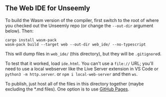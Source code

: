 ## The Web IDE for Unseemly

To build the Wasm version of the compiler,
 first switch to the root of where you checked out the Unseemly repo
  (or change the `--out-dir` argument below).
Then:

```
cargo install wasm-pack
wasm-pack build --target web --out-dir web_ide/ --no-typescript
```

This will dump files in `web_ide/` (this directory), but they will be `.gitignore`d.

To test that it worked, load `ide.html`.
You can't use a `file://` URL;
 you'll need to use a local webserver like
  the Live Server extension in VS Code
  or `python3 -m http.server`.
  or `npm i local-web-server` and then `ws`.

To publish, just host all of the files in this directory together (maybe excluding the *.md files).
One option is to use [GitHub Pages](https://pages.github.com/).